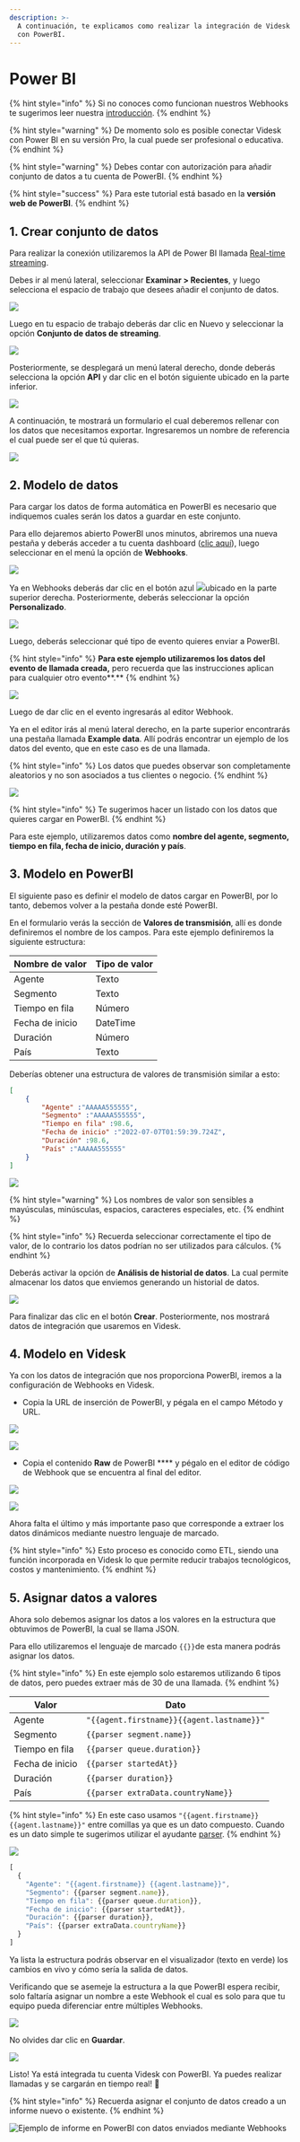 ```yaml
---
description: >-
  A continuación, te explicamos como realizar la integración de Videsk Webhooks
  con PowerBI.
---
```


# Power BI

{% hint style="info" %}
Si no conoces como funcionan nuestros Webhooks te sugerimos leer nuestra [introducción](../introduccion.md).
{% endhint %}

{% hint style="warning" %}
De momento solo es posible conectar Videsk con Power BI en su versión Pro, la cual puede ser profesional o educativa.
{% endhint %}

{% hint style="warning" %}
Debes contar con autorización para añadir conjunto de datos a tu cuenta de PowerBI.
{% endhint %}

{% hint style="success" %}
Para este tutorial está basado en la **versión web de PowerBI**.
{% endhint %}

## 1. Crear conjunto de datos

Para realizar la conexión utilizaremos la API de Power BI llamada [Real-time streaming](https://docs.microsoft.com/es-es/power-bi/connect-data/service-real-time-streaming).

Debes ir al menú lateral, seleccionar **Examinar > Recientes**, y luego selecciona el espacio de trabajo que desees añadir el conjunto de datos.

![](<../../.gitbook/assets/image (12) (1).png>)

Luego en tu espacio de trabajo deberás dar clic en Nuevo y seleccionar la opción **Conjunto de datos de streaming**.

![](<../../.gitbook/assets/image (17).png>)

Posteriormente, se desplegará un menú lateral derecho, donde deberás selecciona la opción **API** y dar clic en el botón siguiente ubicado en la parte inferior.

![](<../../.gitbook/assets/image (45).png>)

A continuación, te mostrará un formulario el cual deberemos rellenar con los datos que necesitamos exportar. Ingresaremos un nombre de referencia el cual puede ser el que tú quieras.

![](<../../.gitbook/assets/image (30).png>)

## 2. Modelo de datos

Para cargar los datos de forma automática en PowerBI es necesario que indiquemos cuales serán los datos a guardar en este conjunto.

Para ello dejaremos abierto PowerBI unos minutos, abriremos una nueva pestaña y deberás acceder a tu cuenta dashboard ([clic aquí](https://app.videsk.io)), luego seleccionar en el menú la opción de **Webhooks**.

![](<../../.gitbook/assets/image (63).png>)

Ya en Webhooks deberás dar clic en el botón azul ![](<../../.gitbook/assets/image (26) (1).png>)ubicado en la parte superior derecha. Posteriormente, deberás seleccionar la opción **Personalizado**.

![](<../../.gitbook/assets/image (40).png>)

Luego, deberás seleccionar qué tipo de evento quieres enviar a PowerBI.

{% hint style="info" %}
**Para este ejemplo utilizaremos los datos del evento de llamada creada,** pero recuerda que las instrucciones aplican para cualquier otro evento**.**
{% endhint %}

![](<../../.gitbook/assets/image (35).png>)

Luego de dar clic en el evento ingresarás al editor Webhook.



Ya en el editor irás al menú lateral derecho, en la parte superior encontrarás una pestaña llamada **Example data**. Allí podrás encontrar un ejemplo de los datos del evento, que en este caso es de una llamada.

{% hint style="info" %}
Los datos que puedes observar son completamente aleatorios y no son asociados a tus clientes o negocio.
{% endhint %}

![](<../../.gitbook/assets/image (19).png>)

{% hint style="info" %}
Te sugerimos hacer un listado con los datos que quieres cargar en PowerBI.
{% endhint %}

Para este ejemplo, utilizaremos datos como **nombre del agente, segmento, tiempo en fila, fecha de inicio, duración y país**.

## 3. Modelo en PowerBI

El siguiente paso es definir el modelo de datos cargar en PowerBI, por lo tanto, debemos volver a la pestaña donde esté PowerBI.

En el formulario verás la sección de **Valores de transmisión**, allí es donde definiremos el nombre de los campos. Para este ejemplo definiremos la siguiente estructura:

| Nombre de valor | Tipo de valor |
| --------------- | ------------- |
| Agente          | Texto         |
| Segmento        | Texto         |
| Tiempo en fila  | Número        |
| Fecha de inicio | DateTime      |
| Duración        | Número        |
| País            | Texto         |

Deberías obtener una estructura de valores de transmisión similar a esto:

```json
[
    {
        "Agente" :"AAAAA555555",
        "Segmento" :"AAAAA555555",
        "Tiempo en fila" :98.6,
        "Fecha de inicio" :"2022-07-07T01:59:39.724Z",
        "Duración" :98.6,
        "País" :"AAAAA555555"
    }
]
```

![](<../../.gitbook/assets/image (14).png>)

{% hint style="warning" %}
Los nombres de valor son sensibles a mayúsculas, minúsculas, espacios, caracteres especiales, etc.
{% endhint %}

{% hint style="info" %}
Recuerda seleccionar correctamente el tipo de valor, de lo contrario los datos podrían no ser utilizados para cálculos.
{% endhint %}

Deberás activar la opción de **Análisis de historial de datos**. La cual permite almacenar los datos que enviemos generando un historial de datos.

![](<../../.gitbook/assets/image (2) (1).png>)

Para finalizar das clic en el botón **Crear**. Posteriormente, nos mostrará datos de integración que usaremos en Videsk.

## 4. Modelo en Videsk

Ya con los datos de integración que nos proporciona PowerBI, iremos a la configuración de Webhooks en Videsk.

* Copia la URL de inserción de PowerBI, y pégala en el campo Método y URL.

![](<../../.gitbook/assets/image (34).png>)

![](<../../.gitbook/assets/image (11).png>)

* Copia el contenido **Raw** de PowerBI **** y pégalo en el editor de código de Webhook que se encuentra al final del editor.

![](<../../.gitbook/assets/image (39).png>)

![](<../../.gitbook/assets/image (8) (1).png>)

Ahora falta el último y más importante paso que corresponde a extraer los datos dinámicos mediante nuestro lenguaje de marcado.

{% hint style="info" %}
Esto proceso es conocido como ETL, siendo una función incorporada en Videsk lo que permite reducir trabajos tecnológicos, costos y mantenimiento.
{% endhint %}

## 5. Asignar datos a valores

Ahora solo debemos asignar los datos a los valores en la estructura que obtuvimos de PowerBI, la cual se llama JSON.

Para ello utilizaremos el lenguaje de marcado `{{}}`de esta manera podrás asignar los datos.

{% hint style="info" %}
En este ejemplo solo estaremos utilizando 6 tipos de datos, pero puedes extraer más de 30 de una llamada.
{% endhint %}



| Valor           | Dato                                      |
| --------------- | ----------------------------------------- |
| Agente          | `"{{agent.firstname}}{{agent.lastname}}"` |
| Segmento        | `{{parser segment.name}}`                 |
| Tiempo en fila  | `{{parser queue.duration}}`               |
| Fecha de inicio | `{{parser startedAt}}`                    |
| Duración        | `{{parser duration}}`                     |
| País            | `{{parser extraData.countryName}}`        |

{% hint style="info" %}
En este caso usamos `"{{agent.firstname}} {{agent.lastname}}"` entre comillas ya que es un dato compuesto. Cuando es un dato simple te sugerimos utilizar el ayudante [parser](../helpers/parser.md).
{% endhint %}

![](<../../.gitbook/assets/image (10).png>)

```javascript
[
  {
    "Agente": "{{agent.firstname}} {{agent.lastname}}",
    "Segmento": {{parser segment.name}},
    "Tiempo en fila": {{parser queue.duration}},
    "Fecha de inicio": {{parser startedAt}},
    "Duración": {{parser duration}},
    "País": {{parser extraData.countryName}}
  }
]
```

Ya lista la estructura podrás observar en el visualizador (texto en verde) los cambios en vivo y cómo sería la salida de datos.

Verificando que se asemeje la estructura a la que PowerBI espera recibir, solo faltaría asignar un nombre a este Webhook el cual es solo para que tu equipo pueda diferenciar entre múltiples Webhooks.

![](<../../.gitbook/assets/image (36).png>)

No olvides dar clic en **Guardar**.

![](<../../.gitbook/assets/image (61).png>)

Listo! Ya está integrada tu cuenta Videsk con PowerBI. Ya puedes realizar llamadas y se cargarán en tiempo real! :tada:

{% hint style="info" %}
Recuerda asignar el conjunto de datos creado a un informe nuevo o existente.
{% endhint %}

![Ejemplo de informe en PowerBI con datos enviados mediante Webhooks](<../../.gitbook/assets/image (48).png>)
